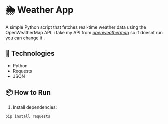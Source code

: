 # 🌦️ Weather App

A simple Python script that fetches real-time weather data using the OpenWeatherMap API.
i take my API from *[openweathermap](https://openweathermap.org/)* so if doesnt run you can change it . 


## 🔧 Technologies
- Python
- Requests
- JSON

## 📦 How to Run

1. Install dependencies:
```bash
pip install requests


